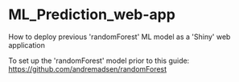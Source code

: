# ML_Prediction_web-app
How to deploy previous 'randomForest' ML model as a 'Shiny' web application

To set up the 'randomForest' model prior to this guide:
https://github.com/andremadsen/randomForest
